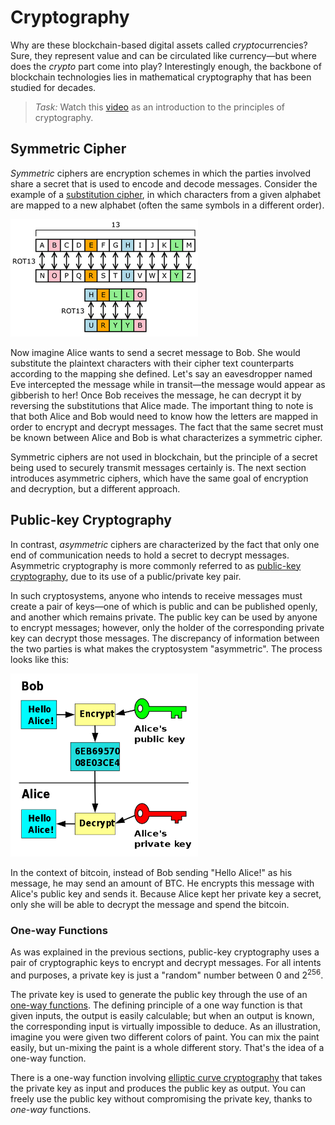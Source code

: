 # Cryptography

Why are these blockchain-based digital assets called *crypto*currencies? Sure, they represent value and can be circulated like currency&mdash;but where does the *crypto* part come into play? Interestingly enough, the backbone of blockchain technologies lies in mathematical cryptography that has been studied for decades.

> *Task:* Watch this [video](https://youtu.be/OFOLm1g1sWI) as an introduction to the principles of cryptography.

## Symmetric Cipher

*Symmetric* ciphers are encryption schemes in which the parties involved share a secret that is used to encode and decode messages. Consider the example of a [substitution cipher](https://en.wikipedia.org/wiki/Substitution_cipher), in which characters from a given alphabet are mapped to a new alphabet (often the same symbols in a different order). 

<img src="../extras/images/substitution%20cipher.png" width="300">

Now imagine Alice wants to send a secret message to Bob. She would substitute the plaintext characters with their cipher text counterparts according to the mapping she defined. Let's say an eavesdropper named Eve intercepted the message while in transit&mdash;the message would appear as gibberish to her! Once Bob receives the message, he can decrypt it by reversing the substitutions that Alice made. The important thing to note is that both Alice and Bob would need to know how the letters are mapped in order to encrypt and decrypt messages. The fact that the same secret must be known between Alice and Bob is what characterizes a symmetric cipher.  

Symmetric ciphers are not used in blockchain, but the principle of a secret being used to securely transmit messages certainly is. The next section introduces asymmetric ciphers, which have the same goal of encryption and decryption, but a different approach.

## Public-key Cryptography

In contrast, *asymmetric* ciphers are characterized by the fact that only one end of communication needs to hold a secret to decrypt messages. Asymmetric cryptography is more commonly referred to as [public-key cryptography](https://en.wikipedia.org/wiki/Public-key_cryptography), due to its use of a public/private key pair.

In such cryptosystems, anyone who intends to receive messages must create a pair of keys&mdash;one of which is public and can be published openly, and another which remains private. The public key can be used by anyone to encrypt messages; however, only the holder of the corresponding private key can decrypt those messages. The discrepancy of information between the two parties is what makes the cryptosystem "asymmetric". The process looks like this:

<img src="../extras/images/public%20key%20crypo.png" width="300">

In the context of bitcoin, instead of Bob sending "Hello Alice!" as his message, he may send an amount of BTC. He encrypts this message with Alice's public key and sends it. Because Alice kept her private key a secret, only she will be able to decrypt the message and spend the bitcoin. 

### One-way Functions

As was explained in the previous sections, public-key cryptography uses a pair of cryptographic keys to encrypt and decrypt messages. For all intents and purposes, a private key is just a "random" number between 0 and $2^{256}$. 

The private key is used to generate the public key through the use of an [one-way functions](https://en.wikipedia.org/wiki/One-way_function). The defining principle of a one way function is that given inputs, the output is easily calculable; but when an output is known, the corresponding input is virtually impossible to deduce. As an illustration, imagine you were given two different colors of paint. You can mix the paint easily, but un-mixing the paint is a whole different story. That's the idea of a one-way function.

There is a one-way function involving [elliptic curve cryptography](https://en.wikipedia.org/wiki/Elliptic-curve_cryptography) that takes the private key as input and produces the public key as output. You can freely use the public key without compromising the private key, thanks to *one-way* functions.